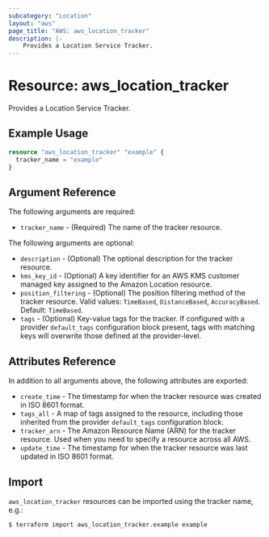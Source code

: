 ```yaml
---
subcategory: "Location"
layout: "aws"
page_title: "AWS: aws_location_tracker"
description: |-
    Provides a Location Service Tracker.
---
```


# Resource: aws_location_tracker

Provides a Location Service Tracker.

## Example Usage

```terraform
resource "aws_location_tracker" "example" {
  tracker_name = "example"
}
```

## Argument Reference

The following arguments are required:

* `tracker_name` - (Required) The name of the tracker resource.

The following arguments are optional:

* `description` - (Optional) The optional description for the tracker resource.
* `kms_key_id` - (Optional) A key identifier for an AWS KMS customer managed key assigned to the Amazon Location resource.
* `position_filtering` - (Optional) The position filtering method of the tracker resource. Valid values: `TimeBased`, `DistanceBased`, `AccuracyBased`. Default: `TimeBased`.
* `tags` - (Optional) Key-value tags for the tracker. If configured with a provider `default_tags` configuration block present, tags with matching keys will overwrite those defined at the provider-level.

## Attributes Reference

In addition to all arguments above, the following attributes are exported:

* `create_time` - The timestamp for when the tracker resource was created in ISO 8601 format.
* `tags_all` - A map of tags assigned to the resource, including those inherited from the provider `default_tags` configuration block.
* `tracker_arn` - The Amazon Resource Name (ARN) for the tracker resource. Used when you need to specify a resource across all AWS.
* `update_time` - The timestamp for when the tracker resource was last updated in ISO 8601 format.

## Import

`aws_location_tracker` resources can be imported using the tracker name, e.g.:

```
$ terraform import aws_location_tracker.example example
```
